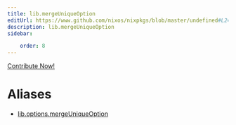 ```yaml
---
title: lib.mergeUniqueOption
editUrl: https://www.github.com/nixos/nixpkgs/blob/master/undefined#L247C23
description: lib.mergeUniqueOption
sidebar:

    order: 8
---
```


<a href="https://www.github.com/nixos/nixpkgs/blob/master/undefined#L247C23">Contribute Now!</a>


# Aliases

- [lib.options.mergeUniqueOption](/nix-doc-comments/reference/lib/options/lib-options-mergeuniqueoption)


